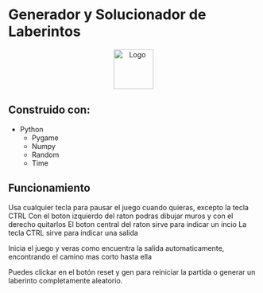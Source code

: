 # Generador y Solucionador de Laberintos

<p align="center">
    <img src="https://thumbs.dreamstime.com/b/c%C3%ADrculo-maze-vector-89466117.jpg" alt="Logo" width="80" height="80">
</p>

## Construido con:
* Python
    * Pygame
    * Numpy
    * Random
    * Time



## Funcionamiento
Usa cualquier tecla para pausar el juego cuando quieras, excepto la tecla CTRL
Con el boton izquierdo del raton podras dibujar muros y con el derecho quitarlos
El boton central del raton sirve para indicar un incio
La tecla CTRL sirve para indicar una salida

Inicia el juego y veras como encuentra la salida automaticamente, encontrando el camino mas corto hasta ella

Puedes clickar en el botón reset y gen para reiniciar la partida o generar un laberinto completamente aleatorio.
